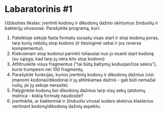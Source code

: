 # Labaratorinis #1

Užduoties tikslas: įvertinti kodonų ir dikodonų dažnio skirtumus žinduolių ir bakterijų virusuose.
Parašykite programą, kuri:  
1. Pateiktoje sekoje fasta formatu surastų visas start ir stop kodonų poras, tarp kurių nebūtų stop kodono (ir tiesioginei sekai ir jos reverse komplementui). 
2. Kiekvienam stop kodonui parinkti toliausiai nuo jo esanti start kodoną (su sąlyga, kad tarp jų nėra kito stop kodono)
3. Atfiltruokite visus fragmentus ("tai būtų baltymų koduojančios sekos"), kurie trumpesni nei 100 fragmentų.
4. Parašykite funkcijas, kurios įvertintų kodonų ir dikodonų dažnius (visi įmanomi kodonai/dikodonai ir jų atitinkamas dažnis  - gali būti nemažai nulių, jei jų sekoje nerasite).
5. Palyginkite kodonų bei dikodonų dažnius tarp visų sekų (atstumų matrica - kokią formulę naudosite?
6. Įvertinkite, ar bakteriniai ir žinduoliu virusai sudaro atskirus klasterius vertinant kodonų/dikodonų dažnių aspektu.
